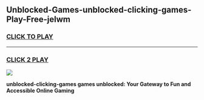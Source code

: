 
## Unblocked-Games-unblocked-clicking-games-Play-Free-jelwm
<h3>
<a href="https://premium76.site?title=unblocked-clicking-games&ref=24M">CLICK TO PLAY</a></h3>
<hr>

<h3>
<a href="https://premium76.site?title=unblocked-clicking-games&ref=24M">CLICK 2 PLAY</a>
  
</h3>

<a href="https://premium76.site?title=unblocked-clicking-games&ref=24M"><img src="https://clearcache.store/games.png"></a>


**unblocked-clicking-games games unblocked: Your Gateway to Fun and Accessible Online Gaming**
